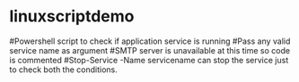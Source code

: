 # linuxscriptdemo
#Powershell script to check if application service is running
#Pass any valid service name as argument
#SMTP server is unavailable at this time so code is commented
#Stop-Service -Name servicename   can stop the service just to check both the conditions.

